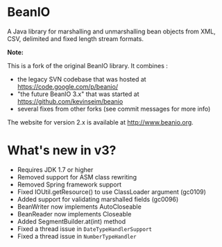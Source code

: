 BeanIO
======

A Java library for marshalling and unmarshalling bean objects from XML, CSV, delimited and fixed length stream formats.

**Note:**

This is a fork of the original BeanIO library. It combines :

* the legacy SVN codebase that was hosted at https://code.google.com/p/beanio/
* "the future BeanIO 3.x" that was started at https://github.com/kevinseim/beanio
* several fixes from other forks (see commit messages for more info)
 
The website for version 2.x is available at http://www.beanio.org.

# What's new in v3?

* Requires JDK 1.7 or higher
* Removed support for ASM class rewriting
* Removed Spring framework support
* Fixed IOUtil.getResource() to use ClassLoader argument (gc0109)
* Added support for validating marshalled fields (gc0096)
* BeanWriter now implements AutoCloseable
* BeanReader now implements Closeable
* Added SegmentBuilder.at(int) method
* Fixed a thread issue in `DateTypeHandlerSupport`
* Fixed a thread issue in `NumberTypeHandler`

